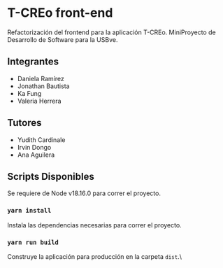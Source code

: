 # T-CREo front-end

Refactorización del frontend para la aplicación T-CREo. MiniProyecto de Desarrollo de Software para la USBve.

## Integrantes

* Daniela Ramírez
* Jonathan Bautista
* Ka Fung
* Valeria Herrera

## Tutores

* Yudith Cardinale
* Irvin Dongo
* Ana Aguilera

## Scripts Disponibles

Se requiere de Node v18.16.0 para correr el proyecto.

### `yarn install`

Instala las dependencias necesarias para correr el proyecto.

### `yarn run build`

Construye la aplicación para producción en la carpeta `dist`.\
